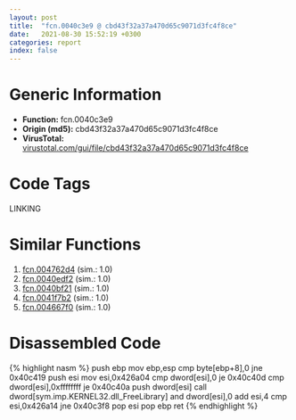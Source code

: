```yaml
---
layout: post
title:  "fcn.0040c3e9 @ cbd43f32a37a470d65c9071d3fc4f8ce"
date:   2021-08-30 15:52:19 +0300
categories: report
index: false
---
```


# Generic Information
- **Function:** fcn.0040c3e9
- **Origin (md5):** cbd43f32a37a470d65c9071d3fc4f8ce
- **VirusTotal:** [virustotal.com/gui/file/cbd43f32a37a470d65c9071d3fc4f8ce][virustotal_ref]

# Code Tags
<span class="tag" id="LINKING">LINKING</span>


# Similar Functions

1. [fcn.004762d4][similar_1_ref] (sim.: 1.0)
2. [fcn.0040edf2][similar_2_ref] (sim.: 1.0)
3. [fcn.0040bf21][similar_3_ref] (sim.: 1.0)
4. [fcn.0041f7b2][similar_4_ref] (sim.: 1.0)
5. [fcn.004667f0][similar_5_ref] (sim.: 1.0)


# Disassembled Code

{% highlight nasm %}
push ebp
mov ebp,esp
cmp byte[ebp+8],0
jne 0x40c419
push esi
mov esi,0x426a04
cmp dword[esi],0
je 0x40c40d
cmp dword[esi],0xffffffff
je 0x40c40a
push dword[esi]
call dword[sym.imp.KERNEL32.dll_FreeLibrary]
and dword[esi],0
add esi,4
cmp esi,0x426a14
jne 0x40c3f8
pop esi
pop ebp
ret
{% endhighlight %}


[similar_1_ref]: /report/fcn.004762d4@2fcce874fb2a3a396274d2df89c397e3
[similar_2_ref]: /report/fcn.0040edf2@b9bcb002212a6b3f234989f71e66f5f7
[similar_3_ref]: /report/fcn.0040bf21@6ad85ede940c1d451bf74f115f989758
[similar_4_ref]: /report/fcn.0041f7b2@c0371bf2f84d37acabd30e547b4cc5fa
[similar_5_ref]: /report/fcn.004667f0@3a017db0719485179e5931e1ff048b6a
[virustotal_ref]: https://www.virustotal.com/gui/file/cbd43f32a37a470d65c9071d3fc4f8ce